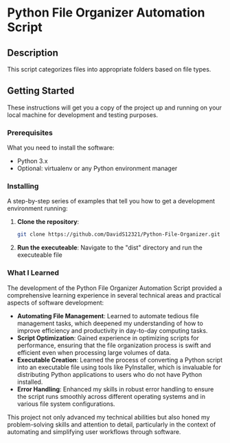 # Python File Organizer Automation Script

## Description
This script categorizes files into appropriate folders based on file types.

## Getting Started

These instructions will get you a copy of the project up and running on your local machine for development and testing purposes.

### Prerequisites

What you need to install the software:

- Python 3.x
- Optional: virtualenv or any Python environment manager

### Installing

A step-by-step series of examples that tell you how to get a development environment running:

1. **Clone the repository**:
   ```bash
   git clone https://github.com/DavidS12321/Python-File-Organizer.git

2. **Run the executeable**:
  Navigate to the "dist" directory and run the executeable file

### What I Learned

The development of the Python File Organizer Automation Script provided a comprehensive learning experience in several technical areas and practical aspects of software development:

- **Automating File Management**: Learned to automate tedious file management tasks, which deepened my understanding of how to improve efficiency and productivity in day-to-day computing tasks.
- **Script Optimization**: Gained experience in optimizing scripts for performance, ensuring that the file organization process is swift and efficient even when processing large volumes of data.
- **Executable Creation**: Learned the process of converting a Python script into an executable file using tools like PyInstaller, which is invaluable for distributing Python applications to users who do not have Python installed.
- **Error Handling**: Enhanced my skills in robust error handling to ensure the script runs smoothly across different operating systems and in various file system configurations.

This project not only advanced my technical abilities but also honed my problem-solving skills and attention to detail, particularly in the context of automating and simplifying user workflows through software.
